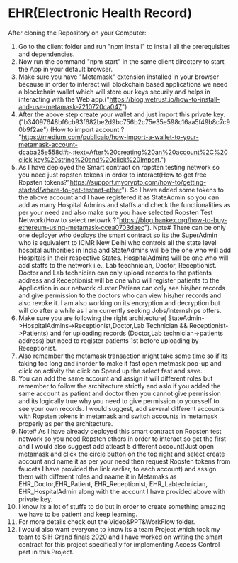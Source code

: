 # EHR(Electronic Health Record)

After cloning the Repository on your Computer:
1. Go to the client folder and run "npm install" to install all the prerequisites and dependencies.
2. Now run the command "npm start" in the same client directory to start the App in your default browser.
3. Make sure you have "Metamask" extension installed in your browser because in order to interact will blockchain based applications we   need a blockchain wallet which will store our keys securily and helps in interacting with the Web app.("https://blog.wetrust.io/how-to-install-and-use-metamask-7210720ca047")
4. After the above step create your wallet and just import this private key.  ("b34097648bf6cb93f682be2d9bc756b2c75e35e598c16aa5f49b8c7c90b9f2ae") (How to import account ? "https://medium.com/publicaio/how-import-a-wallet-to-your-metamask-account-dcaba25e558d#:~:text=After%20creating%20an%20account%2C%20click,key%20string%20and%20click%20Import.")
5. As I have deployed the Smart contract on ropsten testing network so you need just ropsten tokens in order to interact(How to get free Ropsten tokens?"https://support.mycrypto.com/how-to/getting-started/where-to-get-testnet-ether"). So I have added some tokens to the above account and I have registered it as StateAdmin so you can add as many Hospital Admins and staffs and check the functionalities as per your need and also make sure you have selected Ropsten Test Network(How to select netowrk ?"https://blog.bankex.org/how-to-buy-ethereum-using-metamask-ccea0703daec"). Npte# There can be only one deployer who deploys the smart contract so its the SuperAdmin who is equivalent to ICMR New Delhi who controls all the state level hospital authorities in India and StateAdmins will be the one who will add Hospitals in their respective States. HospitalAdmins will be one who will add staffs to the network i.e., Lab teechnician, Doctor, Receptionist. Doctor and Lab technician can only upload records to the patients address and Receptionist will be one who will register patients to the Application in our network cluster.Patiens can only see his/her records and give permission to the doctors who can view his/her records and also revoke it. I am also working on its encryption and decryption but will do after a while as I am currently seeking Jobs/internships offers.
6. Make sure you are following the right architecture( StateAdmin->HospitalAdmins->Receptionist,Doctor,Lab Technician && Receptionist->Patients) and for uploading records (Doctor,Lab technician->patients address) but need to register patients 1st before uploading by Receptionist.
7. Also remember the metamask transaction might take some time so if its taking too long and inorder to make it fast open metmask pop-up and click on activity the click on Speed up the select fast and save.
8. You can add the same account and assign it will different roles but remember to follow the architecture strictly and aslo if you added the same account as patient and doctor then you cannot give permission and its logically true why you need to give permission to yoursself to see your own records. I would suggest, add several different accounts with Ropsten tokens in metamask and switch accounts in metamask properly as per the architecture.
9. Note# As I have already deployed this smart contract on Ropsten test network so you need Ropsten ethers in order to interact so get the first and I would also suggest add atleast 5 different account(Just open metamask and click the circle button on the top right and select create account and name it as per your need then request Ropsten tokens from faucets I have provided the link earlier, to each account) and assign them with different roles and naame it in Metamaks as EHR_Doctor,EHR_Patient, EHR_Receptionist, EHR_Labtechnician, EHR_HospitalAdmin along with the account I have provided above with private key. 
10. I know its a lot of stuffs to do but in order to create something amazing we have to be patient and keep learning.
11. For more details check out the Video&PPT&WorkFlow folder.
12. I would also want everyone to know its a team Project which took my team to SIH Grand finals 2020 and I have worked on writing the smart contract for this project specifically for implementing Access Control part in this Project.